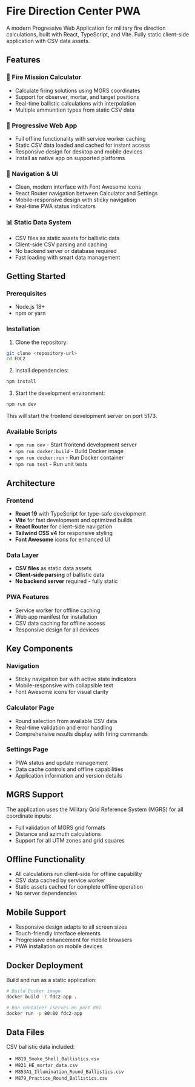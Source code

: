 # Fire Direction Center PWA

A modern Progressive Web Application for military fire direction calculations, built with React, TypeScript, and Vite. Fully static client-side application with CSV data assets.

## Features

### 🎯 Fire Mission Calculator
- Calculate firing solutions using MGRS coordinates
- Support for observer, mortar, and target positions
- Real-time ballistic calculations with interpolation
- Multiple ammunition types from static CSV data

### 🚀 Progressive Web App
- Full offline functionality with service worker caching
- Static CSV data loaded and cached for instant access
- Responsive design for desktop and mobile devices
- Install as native app on supported platforms

### 🧭 Navigation & UI
- Clean, modern interface with Font Awesome icons
- React Router navigation between Calculator and Settings
- Mobile-responsive design with sticky navigation
- Real-time PWA status indicators

### 📊 Static Data System
- CSV files as static assets for ballistic data
- Client-side CSV parsing and caching
- No backend server or database required
- Fast loading with smart data management

## Getting Started

### Prerequisites
- Node.js 18+ 
- npm or yarn

### Installation

1. Clone the repository:
```bash
git clone <repository-url>
cd FDC2
```

2. Install dependencies:
```bash
npm install
```

3. Start the development environment:
```bash
npm run dev
```

This will start the frontend development server on port 5173.

### Available Scripts

- `npm run dev` - Start frontend development server
- `npm run docker:build` - Build Docker image
- `npm run docker:run` - Run Docker container
- `npm run test` - Run unit tests

## Architecture

### Frontend
- **React 19** with TypeScript for type-safe development
- **Vite** for fast development and optimized builds
- **React Router** for client-side navigation
- **Tailwind CSS v4** for responsive styling
- **Font Awesome** icons for enhanced UI

### Data Layer
- **CSV files** as static data assets
- **Client-side parsing** of ballistic data
- **No backend server** required - fully static

### PWA Features
- Service worker for offline caching
- Web app manifest for installation
- CSV data caching for offline access
- Responsive design for all devices

## Key Components

### Navigation
- Sticky navigation bar with active state indicators
- Mobile-responsive with collapsible text
- Font Awesome icons for visual clarity

### Calculator Page
- Round selection from available CSV data
- Real-time validation and error handling
- Comprehensive results display with firing commands

### Settings Page
- PWA status and update management
- Data cache controls and offline capabilities
- Application information and version details

## MGRS Support

The application uses the Military Grid Reference System (MGRS) for all coordinate inputs:
- Full validation of MGRS grid formats
- Distance and azimuth calculations
- Support for all UTM zones and grid squares

## Offline Functionality

- All calculations run client-side for offline capability
- CSV data cached by service worker
- Static assets cached for complete offline operation
- No server dependencies

## Mobile Support

- Responsive design adapts to all screen sizes
- Touch-friendly interface elements
- Progressive enhancement for mobile browsers
- PWA installation on mobile devices

## Docker Deployment

Build and run as a static application:

```bash
# Build Docker image
docker build -t fdc2-app .

# Run container (serves on port 80)
docker run -p 80:80 fdc2-app
```

## Data Files

CSV ballistic data included:
- `M819_Smoke_Shell_Ballistics.csv`
- `M821_HE_mortar_data.csv`
- `M853A1_Illumination_Round_Ballistics.csv`
- `M879_Practice_Round_Ballistics.csv`
```
